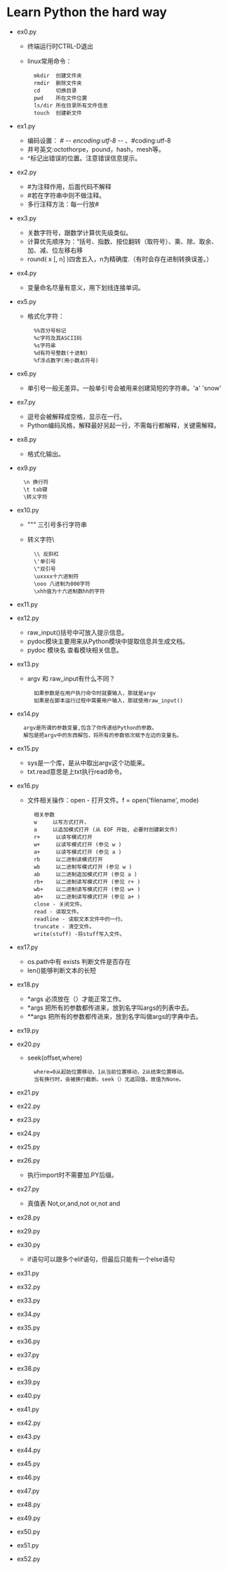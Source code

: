﻿# Learn Python the hard way
- ex0.py

    - 终端运行时CTRL-D退出
    - linux常用命令：

            mkdir  创建文件夹
            rmdir  删除文件夹
            cd     切换目录
            pwd    所在文件位置
            ls/dir 所在目录所有文件信息
            touch  创建新文件

- ex1.py

    - 编码设置： # -*- encoding:utf-8 -*- 、#coding:utf-8
    - 井号英文:octothorpe，pound，hash，mesh等。
    - ^标记出错误的位置。注意错误信息提示。

- ex2.py

    - \#为注释作用，后面代码不解释
    - \#若在字符串中则不做注释。
    - 多行注释方法：每一行放\#

- ex3.py

    - 关数字符号，跟数学计算优先级类似。
    - 计算优先顺序为：“括号、指数、按位翻转（取符号）、乘、除、取余、加、减、位左移右移
    - round( x [, n]  )四舍五入，n为精确度.（有时会存在进制转换误差。）

- ex4.py
    - 变量命名尽量有意义，用下划线连接单词。

- ex5.py
    - 格式化字符：

            %%百分号标记
            %c字符及其ASCII码
            %s字符串
            %d有符号整数(十进制)
            %f浮点数字(用小数点符号)

- ex6.py
    - 单引号一般无差异。一般单引号会被用来创建简短的字符串。'a' 'snow'

- ex7.py
    - 逗号会被解释成空格，显示在一行。
    - Python编码风格，解释最好另起一行，不需每行都解释，关键需解释。

- ex8.py
    - 格式化输出。

- ex9.py

        \n 换行符
        \t tab键
        \转义字符

- ex10.py
    - """ 三引号多行字符串
    - 转义字符\

            \\ 反斜杠
            \'单引号
            \"双引号
            \uxxxx十六进制符
            \ooo 八进制为000字符
            \xhh值为十六进制数hh的字符

- ex11.py

- ex12.py
    - raw_input()括号中可放入提示信息。
    - pydoc模块主要用来从Python模块中提取信息并生成文档。
    - pydoc 模块名 查看模块相关信息。

- ex13.py
    - argv 和 raw_input有什么不同？

            如果参数是在用户执行命令时就要输入，那就是argv
            如果是在脚本运行过程中需要用户输入，那就使用raw_input()

- ex14.py

        argv是所谓的参数变量,包含了你传递给Python的参数。
        解包是把argv中的东西解包，将所有的参数依次赋予左边的变量名。

- ex15.py
    - sys是一个库，是从中取出argv这个功能来。
    - txt.read意思是上txt执行read命令。

- ex16.py

    - 文件相关操作：open - 打开文件。f = open('filename', mode)

            相关参数
            w     以写方式打开，
            a     以追加模式打开 (从 EOF 开始, 必要时创建新文件)
            r+     以读写模式打开
            w+     以读写模式打开 (参见 w )
            a+     以读写模式打开 (参见 a )
            rb     以二进制读模式打开
            wb     以二进制写模式打开 (参见 w )
            ab     以二进制追加模式打开 (参见 a )
            rb+    以二进制读写模式打开 (参见 r+ )
            wb+    以二进制读写模式打开 (参见 w+ )
            ab+    以二进制读写模式打开 (参见 a+ )
            close - 关闭文件。
            read - 读取文件。
            readline - 读取文本文件中的一行。
            truncate - 清空文件。
            write(stuff) -将stuff写入文件。

- ex17.py

    - os.path中有 exists 判断文件是否存在
    - len()能够判断文本的长短

- ex18.py

    - *args 必须放在（）才能正常工作。
    - *args 把所有的参数都传进来，放到名字叫args的列表中去。
    - **args 把所有的参数都传进来，放到名字叫做args的字典中去。

- ex19.py

- ex20.py
    - seek(offset,where)

            where=0从起始位置移动，1从当前位置移动，2从结束位置移动。
            当有换行时，会被换行截断。seek（）无返回值，故值为None。

- ex21.py

- ex22.py

- ex23.py

- ex24.py

- ex25.py

- ex26.py
    - 执行import时不需要加.PY后缀。

- ex27.py
    - 真值表 Not,or,and,not or,not and

- ex28.py

- ex29.py

- ex30.py
    - if语句可以跟多个elif语句，但最后只能有一个else语句

- ex31.py

- ex32.py

- ex33.py

- ex34.py

- ex35.py

- ex36.py

- ex37.py

- ex38.py

- ex39.py

- ex40.py

- ex41.py

- ex42.py

- ex43.py

- ex44.py

- ex45.py

- ex46.py

- ex47.py

- ex48.py

- ex49.py

- ex50.py

- ex51.py

- ex52.py



